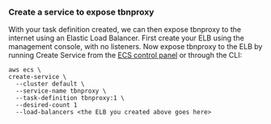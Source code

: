 ### Create a service to expose tbnproxy

With your task definition created, we can then expose tbnproxy to the internet using an Elastic Load Balancer. First create your ELB using the management console, with no listeners. Now expose tbnproxy to the ELB by running Create Service from the [ECS control panel](http://docs.aws.amazon.com/AmazonECS/latest/developerguide/create-service.html#service-configure-load-balancing) or through the CLI:

```shell
aws ecs \
create-service \
  --cluster default \
  --service-name tbnproxy \
  --task-definition tbnproxy:1 \
  --desired-count 1
  --load-balancers <the ELB you created above goes here>
  ```
